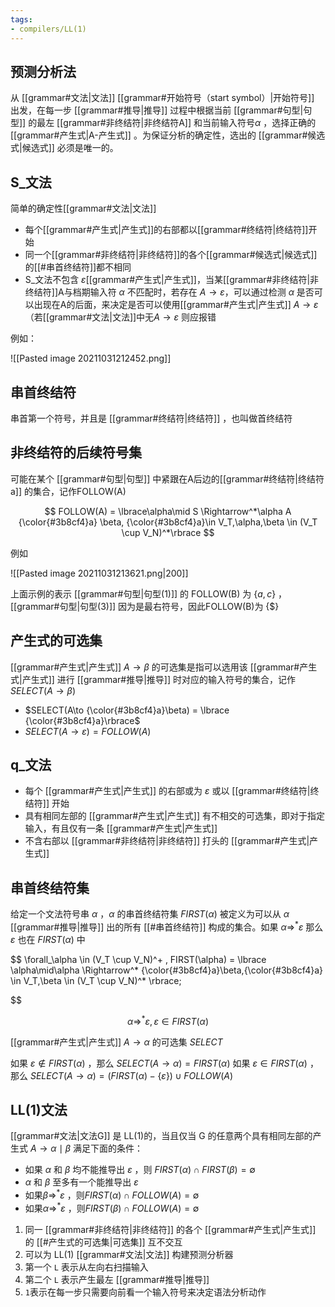 ```yaml
---
tags:
- compilers/LL(1)
---
```


## 预测分析法

从 [[grammar#文法|文法]] [[grammar#开始符号（start symbol）|开始符号]] 出发，在每一步 [[grammar#推导|推导]] 过程中根据当前 [[grammar#句型|句型]] 的最左 [[grammar#非终结符|非终结符A]] 和当前输入符号$\alpha$ ，选择正确的 [[grammar#产生式|A-产生式]] 。为保证分析的确定性，选出的 [[grammar#候选式|候选式]] 必须是唯一的。

## S_文法
简单的确定性[[grammar#文法|文法]]
- 每个[[grammar#产生式|产生式]]的右部都以[[grammar#终结符|终结符]]开始
- 同一个[[grammar#非终结符|非终结符]]的各个[[grammar#候选式|候选式]]的[[#串首终结符]]都不相同
- S_文法不包含 $\varepsilon$[[grammar#产生式|产生式]]，当某[[grammar#非终结符|非终结符]]A与档期输入符 $\alpha$ 不匹配时，若存在 $A\to\varepsilon$，可以通过检测 $\alpha$ 是否可以出现在A的后面，来决定是否可以使用[[grammar#产生式|产生式]] $A\to\varepsilon$ （若[[grammar#文法|文法]]中无$A\to\varepsilon$ 则应报错

例如：

![[Pasted image 20211031212452.png]]


## 串首终结符

串首第一个符号，并且是 [[grammar#终结符|终结符]] ，也叫做首终结符


## 非终结符的后续符号集


可能在某个 [[grammar#句型|句型]] 中紧跟在A后边的[[grammar#终结符|终结符a]]  的集合，记作FOLLOW(A)

$$
FOLLOW(A) = \lbrace\alpha\mid S \Rightarrow^*\alpha A {\color{#3b8cf4}a} \beta, {\color{#3b8cf4}a}\in V_T,\alpha,\beta \in (V_T \cup V_N)^*\rbrace
$$

例如

![[Pasted image 20211031213621.png|200]]

上面示例的表示 [[grammar#句型|句型(1)]] 的 FOLLOW(B) 为 $\{a,c\}$ ， [[grammar#句型|句型(3)]] 因为是最右符号，因此FOLLOW(B)为 $\{\$\}$

## 产生式的可选集

[[grammar#产生式|产生式]] $A\to\beta$  的可选集是指可以选用该 [[grammar#产生式|产生式]] 进行 [[grammar#推导|推导]] 时对应的输入符号的集合，记作 $SELECT(A\to\beta)$
- $SELECT(A\to {\color{#3b8cf4}a}\beta) = \lbrace {\color{#3b8cf4}a}\rbrace$
-  $SELECT(A\to\varepsilon) = FOLLOW(A)$




## q_文法

- 每个 [[grammar#产生式|产生式]] 的右部或为 $\varepsilon$ 或以 [[grammar#终结符|终结符]] 开始
- 具有相同左部的 [[grammar#产生式|产生式]] 有不相交的可选集，即对于指定输入，有且仅有一条 [[grammar#产生式|产生式]]
- 不含右部以 [[grammar#非终结符|非终结符]] 打头的 [[grammar#产生式|产生式]] 


## 串首终结符集

给定一个文法符号串 $\alpha$ ，$\alpha$ 的串首终结符集 $FIRST(\alpha)$ 被定义为可以从 $\alpha$  [[grammar#推导|推导]] 出的所有 [[#串首终结符]] 构成的集合。如果 $\alpha \Rightarrow^* \varepsilon$  那么 $\varepsilon$ 也在 $FIRST(\alpha)$ 中

$$
\forall_\alpha \in (V_T \cup V_N)^+ , FIRST(\alpha) = \lbrace \alpha\mid\alpha \Rightarrow^* {\color{#3b8cf4}a}\beta,{\color{#3b8cf4}a} \in V_T,\beta \in (V_T \cup V_N)^* \rbrace;

$$

$$
\alpha \Rightarrow ^* \varepsilon , \varepsilon \in FIRST(\alpha)
$$

[[grammar#产生式|产生式]] $A \to \alpha$ 的可选集 $SELECT$

如果 $\varepsilon \notin FIRST(\alpha)$ ，那么 $SELECT(A\to\alpha)=FIRST(\alpha)$
如果 $\varepsilon \in FIRST(\alpha)$ ，那么 $SELECT(A\to\alpha)=(FIRST(\alpha)-\{\varepsilon\})\cup FOLLOW(A)$

## LL(1)文法

[[grammar#文法|文法G]]  是 LL(1)的，当且仅当  G 的任意两个具有相同左部的产生式 $A\to\alpha\mid\beta$ 满足下面的条件：

- 如果 $\alpha$ 和 $\beta$ 均不能推导出 $\varepsilon$ ，则 $FIRST(\alpha) \cap FIRST(\beta)= \emptyset$
-  $\alpha$ 和 $\beta$ 至多有一个能推导出 $\varepsilon$ 
-  如果$\beta \Rightarrow^*\varepsilon$ ，则$FIRST(\alpha) \cap FOLLOW(A)= \emptyset$
-  如果$\alpha \Rightarrow^*\varepsilon$ ，则$FIRST(\beta) \cap FOLLOW(A)= \emptyset$

1. 同一 [[grammar#非终结符|非终结符]] 的各个 [[grammar#产生式|产生式]] 的 [[#产生式的可选集|可选集]] 互不交互
2. 可以为 LL(1) [[grammar#文法|文法]] 构建预测分析器
3. 第一个 `L` 表示从左向右扫描输入
3. 第二个 `L` 表示产生最左 [[grammar#推导|推导]]
4. `1`表示在每一步只需要向前看一个输入符号来决定语法分析动作